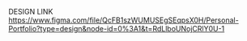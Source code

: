 DESIGN LINK
https://www.figma.com/file/QcFB1szWUMUSEgSEqpsX0H/Personal-Portfolio?type=design&node-id=0%3A1&t=RdLlboUNojCRlY0U-1

